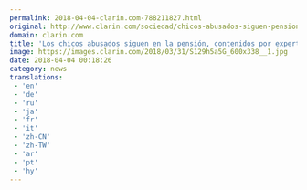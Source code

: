 ```yaml
---
permalink: 2018-04-04-clarin.com-788211827.html
original: http://www.clarin.com/sociedad/chicos-abusados-siguen-pension-contenidos-expertos_0_BJphG9-jM.html
domain: clarin.com
title: 'Los chicos abusados siguen en la pensión, contenidos por expertos'
image: https://images.clarin.com/2018/03/31/S129h5a5G_600x338__1.jpg
date: 2018-04-04 00:18:26
category: news
translations: 
 - 'en'
 - 'de'
 - 'ru'
 - 'ja'
 - 'fr'
 - 'it'
 - 'zh-CN'
 - 'zh-TW'
 - 'ar'
 - 'pt'
 - 'hy'
---
```


